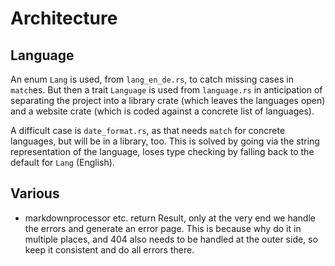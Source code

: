 # Architecture

## Language

An enum `Lang` is used, from `lang_en_de.rs`, to catch missing cases
in `match`es. But then a trait `Language` is used from `language.rs`
in anticipation of separating the project into a library crate (which
leaves the languages open) and a website crate (which is coded against
a concrete list of languages).

A difficult case is `date_format.rs`, as that needs `match` for
concrete languages, but will be in a library, too. This is solved by
going via the string representation of the language, loses type
checking by falling back to the default for `Lang` (English).

## Various

- markdownprocessor etc. return Result, only at the very end we handle
  the errors and generate an error page. This is because why do it in
  multiple places, and 404 also needs to be handled at the outer side,
  so keep it consistent and do all errors there.
  
